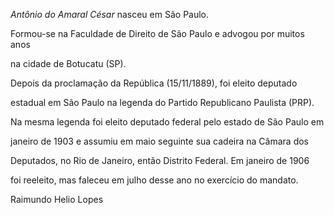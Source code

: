 

*Antônio do Amaral César* nasceu em São Paulo.



Formou-se na Faculdade de Direito de São Paulo e advogou por muitos anos

na cidade de Botucatu (SP).



Depois da proclamação da República (15/11/1889), foi eleito deputado

estadual em São Paulo na legenda do Partido Republicano Paulista (PRP).

Na mesma legenda foi eleito deputado federal pelo estado de São Paulo em

janeiro de 1903 e assumiu em maio seguinte sua cadeira na Câmara dos

Deputados, no Rio de Janeiro, então Distrito Federal. Em janeiro de 1906

foi reeleito, mas faleceu em julho desse ano no exercício do mandato.



Raimundo Helio Lopes



